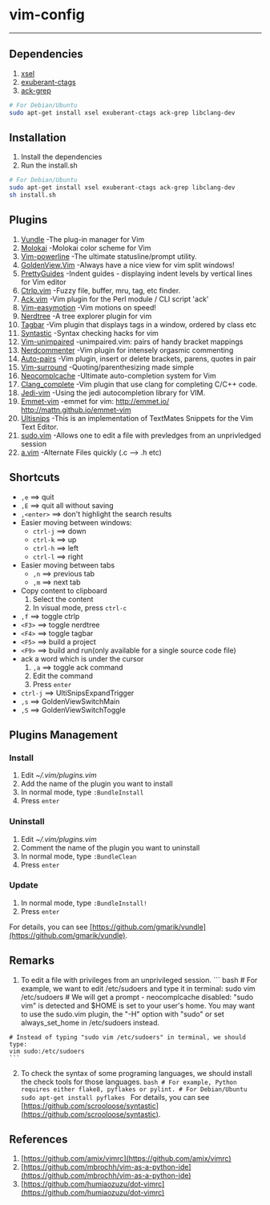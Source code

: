 # vim-config

---------------------

## Dependencies

  1. [xsel](http://www.kfish.org/software/xsel/)
  2. [exuberant-ctags](http://ctags.sourceforge.net/)
  3. [ack-grep](http://betterthangrep.com/)

``` bash
# For Debian/Ubuntu
sudo apt-get install xsel exuberant-ctags ack-grep libclang-dev
```

## Installation

  1. Install the dependencies
  2. Run the install.sh

``` bash
# For Debian/Ubuntu
sudo apt-get install xsel exuberant-ctags ack-grep libclang-dev
sh install.sh
```

## Plugins

  1. [Vundle](https://github.com/gmarik/vundle) -The plug-in manager for Vim
  2. [Molokai](https://github.com/tomasr/molokai) -Molokai color scheme for Vim
  3. [Vim-powerline](https://github.com/Lokaltog/vim-powerline) -The ultimate statusline/prompt utility.
  4. [GoldenView.Vim](https://github.com/zhaocai/GoldenView.Vim) -Always have a nice view for vim split windows!
  5. [PrettyGuides](https://github.com/adonis0147/prettyGuides) -Indent guides - displaying indent levels by vertical lines for Vim editor
  6. [Ctrlp.vim](https://github.com/kien/ctrlp.vim) -Fuzzy file, buffer, mru, tag, etc finder.
  7. [Ack.vim](https://github.com/mileszs/ack.vim) -Vim plugin for the Perl module / CLI script 'ack'
  8. [Vim-easymotion](https://github.com/Lokaltog/vim-easymotion) -Vim motions on speed!
  9. [Nerdtree](https://github.com/scrooloose/nerdtree) -A tree explorer plugin for vim
  10. [Tagbar](https://github.com/majutsushi/tagbar) -Vim plugin that displays tags in a window, ordered by class etc
  11. [Syntastic](https://github.com/scrooloose/syntastic) -Syntax checking hacks for vim
  12. [Vim-unimpaired](https://github.com/tpope/vim-unimpaired) -unimpaired.vim: pairs of handy bracket mappings
  13. [Nerdcommenter](https://github.com/scrooloose/nerdcommenter) -Vim plugin for intensely orgasmic commenting
  14. [Auto-pairs](https://github.com/jiangmiao/auto-pairs) -Vim plugin, insert or delete brackets, parens, quotes in pair
  15. [Vim-surround](https://github.com/tpope/vim-surround) -Quoting/parenthesizing made simple
  16. [Neocomplcache](https://github.com/Shougo/neocomplcache) -Ultimate auto-completion system for Vim
  17. [Clang_complete](https://github.com/Rip-Rip/clang_complete) -Vim plugin that use clang for completing C/C++ code.
  18. [Jedi-vim](https://github.com/davidhalter/jedi-vim) -Using the jedi autocompletion library for VIM.
  19. [Emmet-vim](https://github.com/mattn/emmet-vim) -emmet for vim: http://emmet.io/ http://mattn.github.io/emmet-vim
  20. [Ultisnips](https://github.com/SirVer/ultisnips) -This is an implementation of TextMates Snippets for the Vim Text Editor.
  21. [sudo.vim](https://github.com/vim-scripts/sudo.vim) -Allows one to edit a file with prevledges from an unprivledged session
  22. [a.vim](https://github.com/vim-scripts/a.vim) -Alternate Files quickly (.c --> .h etc)

## Shortcuts

  - `,e`  ==> quit
  - `,E`  ==> quit all without saving
  - `,<enter>`  ==> don't highlight the search results
  - Easier moving between windows:
    + `ctrl-j`  ==> down
    + `ctrl-k`  ==> up
    + `ctrl-h`  ==> left
    + `ctrl-l`  ==> right
  - Easier moving between tabs
    + `,n`  ==> previous tab
    + `,m`  ==> next tab
  - Copy content to clipboard
    1. Select the content
    2. In visual mode, press `ctrl-c`
  - `,f`  ==> toggle ctrlp
  - `<F3>`  ==> toggle nerdtree
  - `<F4>`  ==> toggle tagbar
  - `<F5>`  ==> build a project
  - `<F9>`  ==> build and run(only available for a single source code file)
  - ack a word which is under the cursor
    1. `,a` ==> toggle ack command
    2. Edit the command
    3. Press `enter`
  - `ctrl-j`  ==> UltiSnipsExpandTrigger
  - `,s`    ==> GoldenViewSwitchMain
  - `,S`    ==> GoldenViewSwitchToggle

## Plugins Management

### Install

  1. Edit *~/.vim/plugins.vim*
  2. Add the name of the plugin you want to install
  3. In normal mode, type `:BundleInstall`
  4. Press `enter`

### Uninstall

  1. Edit *~/.vim/plugins.vim*
  2. Comment the name of the plugin you want to uninstall
  3. In normal mode, type `:BundleClean`
  4. Press `enter`

### Update

  1. In normal mode, type `:BundleInstall!`
  2. Press `enter`

For details, you can see [https://github.com/gmarik/vundle](https://github.com/gmarik/vundle).

## Remarks

  1. To edit a file with privileges from an unprivileged session.
    ``` bash
    # For example, we want to edit /etc/sudoers and type it in terminal:
    sudo vim /etc/sudoers
    # We will get a prompt - neocomplcache disabled: "sudo vim" is detected and $HOME is set to your user's home. You may want to use the sudo.vim plugin, the "-H" option with "sudo" or set always_set_home in /etc/sudoers instead.

    # Instead of typing "sudo vim /etc/sudoers" in terminal, we should type:
    vim sudo:/etc/sudoers
    ```
  2. To check the syntax of some programing languages, we should install the check tools for those languages.
    ```bash
    # For example, Python requires either flake8, pyflakes or pylint.
    # For Debian/Ubuntu
    sudo apt-get install pyflakes
    ```
    For details, you can see [https://github.com/scrooloose/syntastic](https://github.com/scrooloose/syntastic).

## References

  1. [https://github.com/amix/vimrc](https://github.com/amix/vimrc)
  2. [https://github.com/mbrochh/vim-as-a-python-ide](https://github.com/mbrochh/vim-as-a-python-ide)
  3. [https://github.com/humiaozuzu/dot-vimrc](https://github.com/humiaozuzu/dot-vimrc)

